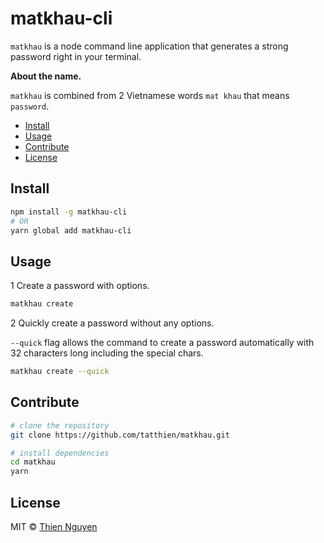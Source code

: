 matkhau-cli
======

`matkhau` is a node command line application that generates a strong password right in your terminal.

**About the name.**

`matkhau` is combined from 2 Vietnamese words `mat khau` that means `password`.

<!-- toc -->
* [Install](#install)
* [Usage](#usage)
* [Contribute](#contribute)
* [License](#license)
<!-- tocstop -->

## Install

```bash
npm install -g matkhau-cli
# OR
yarn global add matkhau-cli
```

## Usage

1 Create a password with options.

```bash
matkhau create
```

2 Quickly create a password without any options.

`--quick` flag allows the command to create a password automatically with 32 characters long including the special chars.

```bash
matkhau create --quick
```

## Contribute

```bash
# clone the repository
git clone https://github.com/tatthien/matkhau.git

# install dependencies 
cd matkhau
yarn
```

## License

MIT © [Thien Nguyen](https://tatthien.com)
